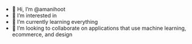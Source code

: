 - 👋 Hi, I’m @amanihoot
- 👀 I’m interested in 
- 🌱 I’m currently learning everything
- 💞️ I’m looking to collaborate on applications that use machine learning, ecommerce, and design


<!---
amanihoot/amanihoot is a ✨ special ✨ repository because its `README.md` (this file) appears on your GitHub profile.
You can click the Preview link to take a look at your changes.
--->
